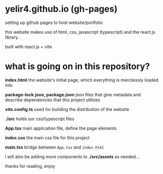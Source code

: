# yelir4.github.io (gh-pages)

setting up github pages to host website/portfolio

this website makes use of html, css, javascript (typescript) and the react.js library.

built with react.js + vite

# what is going on in this repository?

**index.html** the website's initial page, which everything is mercilessly loaded into

**package-lock.json, package.json** json files that give metadata and describe dependencies that this project utilizes

**vite.config.ts** used for building the distribution of the website

**./src** holds our css/typescript files

**App.tsx** main application file, define the page elements

**index.css** the main css file for this project

**main.tsx** bridge between `App.tsx` and `index.html`

i will also be adding more components to **./src/assets** as needed...

thanks for reading, enjoy